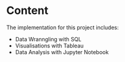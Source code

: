 # Content
The implementation for this project includes:
- Data Wranngling with SQL
- Visualisations with Tableau
- Data Analysis with Jupyter Notebook
